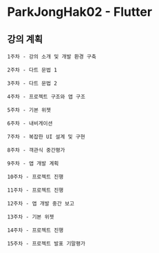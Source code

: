 # ParkJongHak02 - Flutter

 
## 강의 계획
```
1주차 - 강의 소개 및 개발 환경 구축
``` 
``` 
2주차 - 다트 문법 1
```
```
3주차 - 다트 문법 2
``` 
``` 
4주차 - 프로젝트 구조와 앱 구조
```
```
5주차 - 기본 위젯 
```
```
6주차 - 내비게이션
```
```
7주차 - 복잡한 UI 설계 및 구현
```
```
8주차 - 객관식 중간평가
```
```
9주차 - 앱 개발 계획
```
```
10주차 - 프로젝트 진행
```
```
11주차 - 프로젝트 진행
```
```
12주차 - 앱 개발 중간 보고
```
```
13주차 - 기본 위젯
```
```
14주차 - 프로젝트 진행
```
```
15주차 - 프로젝트 발표 기말평가
```

